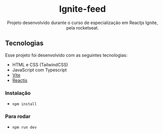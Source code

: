 <h1 align="center"> Ignite-feed </h1>

<p align="center">
Projeto desenvolvido durante o curso de especialização em Reactjs Ignite, pela rocketseat.
</p>

## Tecnologias

Esse projeto foi desenvolvido com as seguintes tecnologias:

- HTML e CSS (TailwindCSS)
- JavaScript com Typescript
- [Vite](https://vitejs.dev/)
- [Reactjs](https://reactjs.org)

### Instalação
- `npm install`

### Para rodar
- `npm run dev`